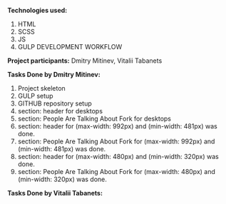 **Technologies used:**
1) HTML
2) SCSS
3) JS
4) GULP DEVELOPMENT WORKFLOW

**Project participants:**
Dmitry Mitinev,
Vitalii Tabanets

**Tasks Done by Dmitry Mitinev:**
1) Project skeleton
2) GULP setup
3) GITHUB repository setup 
4) section: header for desktops
5) section: People Are Talking About Fork for desktops
6) section: header for (max-width: 992px) and (min-width: 481px)
was done.
7) section: People Are Talking About Fork for (max-width: 992px) and (min-width: 481px)
   was done.
8)  section: header for (max-width: 480px) and (min-width: 320px)
    was done.
9) section: People Are Talking About Fork for (max-width: 480px) and (min-width: 320px)
   was done.

**Tasks Done by Vitalii Tabanets:**
